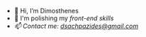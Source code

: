 - 👋 Hi, I’m Dimosthenes
- 🌱 I'm polishing my <i>front-end<i> skills
- 📫 Contact me: dsachpazides@gmail.com


<!---
Daemoss/Daemoss is a ✨ special ✨ repository because its `README.md` (this file) appears on your GitHub profile.
You can click the Preview link to take a look at your changes.
--->
